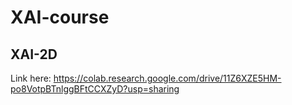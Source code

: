 # XAI-course


## XAI-2D

Link here: https://colab.research.google.com/drive/11Z6XZE5HM-po8VotpBTnlggBFtCCXZyD?usp=sharing